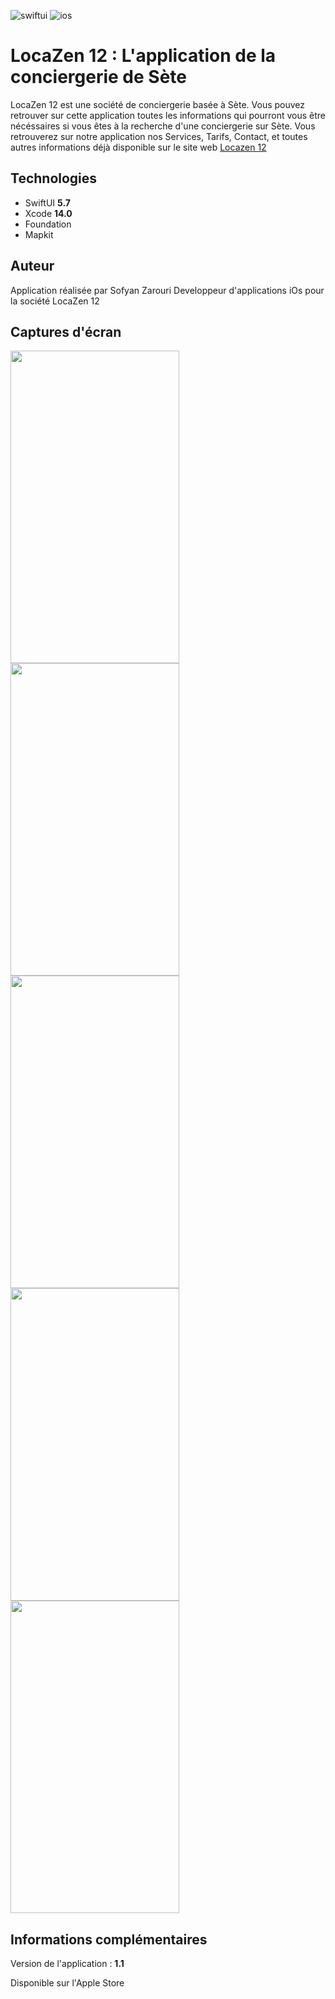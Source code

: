 ![swiftui](https://user-images.githubusercontent.com/48012094/218324089-f6ebc4be-dccd-4977-8ba2-1d1cb266b2d9.svg)
![ios](https://user-images.githubusercontent.com/48012094/218324241-cf14f435-306f-47b2-8b0f-7b2793a00291.svg)

# LocaZen 12 : L'application de la conciergerie de Sète

LocaZen 12 est une société de conciergerie basée à Sète. 
Vous pouvez retrouver sur cette application toutes les informations qui pourront vous être nécéssaires si vous êtes à la recherche d'une conciergerie sur Sète.
Vous retrouverez sur notre application nos Services, Tarifs, Contact, et toutes autres informations déjà disponible sur le site web [Locazen 12](https://locazen-12.webself.net/accueil)


## Technologies
- SwiftUI **5.7**
- Xcode **14.0**
- Foundation
- Mapkit

## Auteur

Application réalisée par Sofyan Zarouri Developpeur d'applications iOs pour la société LocaZen 12


## Captures d'écran

<img src="https://user-images.githubusercontent.com/48012094/218322914-90b25a79-5467-4cdb-937c-9e8957e6d38e.png" width="270" height="500"><img src="https://user-images.githubusercontent.com/48012094/218323198-585187c4-6245-44b4-901d-67587476afd3.png" width="270" height="500"><img src="https://user-images.githubusercontent.com/48012094/218323178-717a473a-068e-4b43-bc25-8dd07a3dffaa.png" width="270" height="500">
<img src="https://user-images.githubusercontent.com/48012094/218323182-a3953062-cff8-4696-a7c6-a8ee50b88edd.png" width="270" height="500">
<img src="https://user-images.githubusercontent.com/48012094/218323184-d509a9b1-21bc-491b-8371-cd414aafa322.png" width="270" height="500">

## Informations complémentaires

Version de l'application : **1.1**

Disponible sur l'Apple Store
